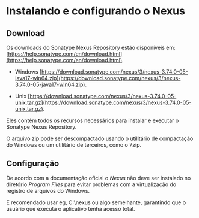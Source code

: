 # Instalando e configurando o Nexus

## Download
Os downloads do Sonatype Nexus Repository estão disponíveis em: [https://help.sonatype.com/en/download.html](https://help.sonatype.com/en/download.html).

- Windows
[https://download.sonatype.com/nexus/3/nexus-3.74.0-05-java17-win64.zip](https://download.sonatype.com/nexus/3/nexus-3.74.0-05-java17-win64.zip).

- Unix
[https://download.sonatype.com/nexus/3/nexus-3.74.0-05-unix.tar.gz](https://download.sonatype.com/nexus/3/nexus-3.74.0-05-unix.tar.gz).

Eles contêm todos os recursos necessários para instalar e executar o Sonatype Nexus Repository.

O arquivo zip pode ser descompactado usando o utilitário de compactação do Windows ou um utilitário de terceiros, como o 7zip.

## Configuração
De acordo com a documentação oficial o *Nexus* não deve ser instalado no diretório *Program Files*  para evitar problemas com a virtualização do registro de arquivos do Windows.

É recomendado usar eg, C:\nexus ou algo semelhante, garantindo que o usuário que executa o aplicativo tenha acesso total.


